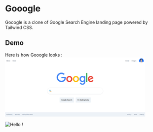 # Gooogle

Gooogle is a clone of Google Search Engine landing page powered by Tailwind CSS.

## Demo
Here is how Gooogle looks :
<img src="https://raw.githubusercontent.com/kevinadhiguna/Gooogle/master/demo/1.png" width="90%"></img>


![Hello !](https://api.visitorbadge.io/api/VisitorHit?user=kevinadhiguna&repo=Gooogle&label=thanks%20for%20dropping%20in%20!&labelColor=%23000000&countColor=%23FFFFFF)
